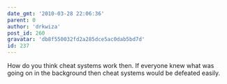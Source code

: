 ```yaml
---
date_gmt: '2010-03-28 22:06:36'
parent: 0
author: 'drkwiza'
post_id: 260
gravatar: 'db8f550032fd2a285dce5ac0dab5bd7d'
id: 237
---
```


How do you think cheat systems work then. If everyone knew what was going on in the background then cheat systems would be defeated easily.